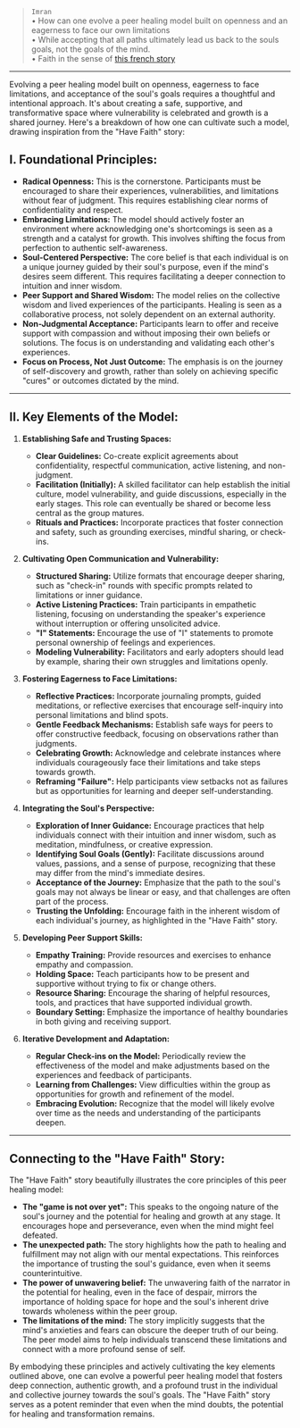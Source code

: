 > `Imran`<br>
> &bull; How can one evolve a peer healing model built on openness and an eagerness to face our own limitations<br>
> &bull; While accepting that all paths ultimately lead us back to the souls goals, not the goals of the mind.<br>
> &bull; Faith in the sense of [this french story](https://legacy.yieldmore.org/heal/articles/have-faith-the-game-is-not-over-yet/)

---

Evolving a peer healing model built on openness, eagerness to face limitations, and acceptance of the soul's goals requires a thoughtful and intentional approach. It's about creating a safe, supportive, and transformative space where vulnerability is celebrated and growth is a shared journey. Here's a breakdown of how one can cultivate such a model, drawing inspiration from the "Have Faith" story:

## I. Foundational Principles:

* **Radical Openness:** This is the cornerstone. Participants must be encouraged to share their experiences, vulnerabilities, and limitations without fear of judgment. This requires establishing clear norms of confidentiality and respect.
* **Embracing Limitations:** The model should actively foster an environment where acknowledging one's shortcomings is seen as a strength and a catalyst for growth. This involves shifting the focus from perfection to authentic self-awareness.
* **Soul-Centered Perspective:** The core belief is that each individual is on a unique journey guided by their soul's purpose, even if the mind's desires seem different. This requires facilitating a deeper connection to intuition and inner wisdom.
* **Peer Support and Shared Wisdom:** The model relies on the collective wisdom and lived experiences of the participants. Healing is seen as a collaborative process, not solely dependent on an external authority.
* **Non-Judgmental Acceptance:** Participants learn to offer and receive support with compassion and without imposing their own beliefs or solutions. The focus is on understanding and validating each other's experiences.
* **Focus on Process, Not Just Outcome:** The emphasis is on the journey of self-discovery and growth, rather than solely on achieving specific "cures" or outcomes dictated by the mind.

---

## II. Key Elements of the Model:

1.  **Establishing Safe and Trusting Spaces:**
    * **Clear Guidelines:** Co-create explicit agreements about confidentiality, respectful communication, active listening, and non-judgment.
    * **Facilitation (Initially):** A skilled facilitator can help establish the initial culture, model vulnerability, and guide discussions, especially in the early stages. This role can eventually be shared or become less central as the group matures.
    * **Rituals and Practices:** Incorporate practices that foster connection and safety, such as grounding exercises, mindful sharing, or check-ins.

2.  **Cultivating Open Communication and Vulnerability:**
    * **Structured Sharing:** Utilize formats that encourage deeper sharing, such as "check-in" rounds with specific prompts related to limitations or inner guidance.
    * **Active Listening Practices:** Train participants in empathetic listening, focusing on understanding the speaker's experience without interruption or offering unsolicited advice.
    * **"I" Statements:** Encourage the use of "I" statements to promote personal ownership of feelings and experiences.
    * **Modeling Vulnerability:** Facilitators and early adopters should lead by example, sharing their own struggles and limitations openly.

3.  **Fostering Eagerness to Face Limitations:**
    * **Reflective Practices:** Incorporate journaling prompts, guided meditations, or reflective exercises that encourage self-inquiry into personal limitations and blind spots.
    * **Gentle Feedback Mechanisms:** Establish safe ways for peers to offer constructive feedback, focusing on observations rather than judgments.
    * **Celebrating Growth:** Acknowledge and celebrate instances where individuals courageously face their limitations and take steps towards growth.
    * **Reframing "Failure":** Help participants view setbacks not as failures but as opportunities for learning and deeper self-understanding.

4.  **Integrating the Soul's Perspective:**
    * **Exploration of Inner Guidance:** Encourage practices that help individuals connect with their intuition and inner wisdom, such as meditation, mindfulness, or creative expression.
    * **Identifying Soul Goals (Gently):** Facilitate discussions around values, passions, and a sense of purpose, recognizing that these may differ from the mind's immediate desires.
    * **Acceptance of the Journey:** Emphasize that the path to the soul's goals may not always be linear or easy, and that challenges are often part of the process.
    * **Trusting the Unfolding:** Encourage faith in the inherent wisdom of each individual's journey, as highlighted in the "Have Faith" story.

5.  **Developing Peer Support Skills:**
    * **Empathy Training:** Provide resources and exercises to enhance empathy and compassion.
    * **Holding Space:** Teach participants how to be present and supportive without trying to fix or change others.
    * **Resource Sharing:** Encourage the sharing of helpful resources, tools, and practices that have supported individual growth.
    * **Boundary Setting:** Emphasize the importance of healthy boundaries in both giving and receiving support.

6.  **Iterative Development and Adaptation:**
    * **Regular Check-ins on the Model:** Periodically review the effectiveness of the model and make adjustments based on the experiences and feedback of participants.
    * **Learning from Challenges:** View difficulties within the group as opportunities for growth and refinement of the model.
    * **Embracing Evolution:** Recognize that the model will likely evolve over time as the needs and understanding of the participants deepen.

---

## Connecting to the "Have Faith" Story:

The "Have Faith" story beautifully illustrates the core principles of this peer healing model:

* **The "game is not over yet":** This speaks to the ongoing nature of the soul's journey and the potential for healing and growth at any stage. It encourages hope and perseverance, even when the mind might feel defeated.
* **The unexpected path:** The story highlights how the path to healing and fulfillment may not align with our mental expectations. This reinforces the importance of trusting the soul's guidance, even when it seems counterintuitive.
* **The power of unwavering belief:** The unwavering faith of the narrator in the potential for healing, even in the face of despair, mirrors the importance of holding space for hope and the soul's inherent drive towards wholeness within the peer group.
* **The limitations of the mind:** The story implicitly suggests that the mind's anxieties and fears can obscure the deeper truth of our being. The peer model aims to help individuals transcend these limitations and connect with a more profound sense of self.

By embodying these principles and actively cultivating the key elements outlined above, one can evolve a powerful peer healing model that fosters deep connection, authentic growth, and a profound trust in the individual and collective journey towards the soul's goals. The "Have Faith" story serves as a potent reminder that even when the mind doubts, the potential for healing and transformation remains.
